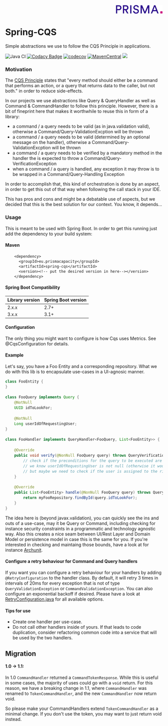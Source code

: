 <div align="right"><a target="myNextJob" href="https://www.prisma-capacity.eu/careers#job-offers">
    <img class="inline" src="prisma.png">
</a></div>

# Spring-CQS

Simple abstractions we use to follow the CQS Principle in applications.

![Java CI](https://github.com/prisma-capacity/spring-cqs/workflows/Java%20CI/badge.svg?branch=main)
[![Codacy Badge](https://api.codacy.com/project/badge/Grade/333bfd567a6a447895212994b414f077)](https://app.codacy.com/gh/prisma-capacity/spring-cqs?utm_source=github.com&utm_medium=referral&utm_content=prisma-capacity/spring-cqs&utm_campaign=Badge_Grade_Settings)
[![codecov](https://codecov.io/gh/prisma-capacity/spring-cqs/branch/main/graph/badge.svg)](https://codecov.io/gh/prisma-capacity/spring-cqs)
[![MavenCentral](https://img.shields.io/maven-central/v/eu.prismacapacity/spring-cqs)](http://search.maven.org/#search%7Cgav%7C1%7Cg%3A%22eu.prismacapacity%22)
<a href="https://www.apache.org/licenses/LICENSE-2.0">
<img class="inline" src="https://img.shields.io/badge/license-ASL2-green.svg?style=flat">
</a>

### Motivation

The [CQS Principle](https://en.wikipedia.org/wiki/Command–query_separation) states that "every method should either be a
command that performs an action, or a query that returns data to the caller, but not both." in order to reduce
side-effects.

In our projects we use abstractions like Query & QueryHandler as well as Command & CommandHandler to follow this
principle. However, there is a bit of fineprint here that makes it worthwhile to reuse this in form of a library:

* a command / a query needs to be valid (as in java.validation valid), otherwise a Command/Query-ValidationExcption will
  be thrown
* a command / a query needs to be valid (determined by an optional message on the handler), otherwise a
  Command/Query-ValidationExcption will be thrown
* a command / a query needs to be verified by a mandatory method in the handler the is expected to throw a
  Command/Query-VerificationException
* when a command / a query is handled, any exception it may throw is to be wrapped in a Command/Query-Handling Exception

In order to accomplish that, this kind of orchestration is done by an aspect, in order to get this out of that way when
following the call stack in your IDE.

This has pros and cons and might be a debatable use of aspects, but we decided that this is the best solution for our
context. You know, it depends...

### Usage

This is meant to be used with Spring Boot. In order to get this running just add the dependency to your build system:

#### Maven

````
    <dependency>
      <groupId>eu.prismacapacity</groupId>
      <artifactId>spring-cqs</artifactId>
      <version><!-- put the desired version in here--></version>
    </dependency>
````

#### Spring Boot Compatibility

| Library version | Spring Boot version |
|-----------------|---------------------|
| 2.x.x           | 2.7+                |
| 3.x.x           | 3.1+                |

#### Configuration

The only thing you might want to configure is how Cqs uses Metrics. See @CqsConfiguration for details.

#### Example

Let's say, you have a Foo Entity and a corresponding repository. What we do with this lib is to encapsulate use-cases in
a UI-agnosic manner.

```java
class FooEntity {
}

class FooQuery implements Query {
    @NotNull
    UUID idToLookFor;

    @NotNull
    Long userIdOfRequestingUser;
}

class FooHandler implements QueryHandler<FooQuery, List<FooEntity>> {

    @Override
    public void verify(@NonNull FooQuery query) throws QueryVerificationException {
        // check if the preconditions for the query to be executed are met.
        // we know userIdOfRequestingUser is not null (otherwise it would not have passed validation)
        // but maybe we need to check if the user is assigned to the right organisation or something...
    }

    @Override
    public List<FooEntity> handle(@NonNull FooQuery query) throws QueryHandlingException, QueryTimeoutException {
        return myFooRepository.findById(query.idToLookFor);
    }
}
```

The idea here is (beyond javax.validation), you can quickly see the ins and outs of a use-case, may it be Query or
Command, including checking for instance security constraints in a programmatic and technology agnostic way. Also this
creates a nice seam between UI/Rest Layer and Domain Model or persistence model in case this is the same for you. If
you're interested in checking and maintaing those bounds, have a look at for
instance [Archunit](https://www.archunit.org/).

#### Configure a retry behaviour for Command and Query handlers

If you want you can configure a retry behaviour for your handlers by adding `@RetryConfiguration` to the handler class.
By default, it will retry 3 times in intervals of 20ms for every exception that is not of
type `QueryValidationException` or `CommandValidationException`. You can also configure an exponential backoff if
desired.
Please have a look
at [RetryConfiguration.java](src/main/java/eu/prismacapacity/spring/cqs/retry/RetryConfiguration.java) for all available
options.

#### Tips for use

* Create one handler per use-case.
* Do not call other handlers inside of yours. If that leads to code duplication, consider refactoring common code into a service that will be used by the two handlers.


## Migration

#### 1.0 -> 1.1:

In 1.0 `CommandHandler` returned a `CommandTokenResponse`. While this is useful in some cases, the majority of uses
could go with a `void` return. For this reason, we have a breaking change in 1.1, where `CommandHandler` was renamed
to `TokenCommandHandler`, and the new `CommandHandler` now return void.

So please make your CommandHandlers extend `TokenCommandHandler` as a minimal change. If you don't use the token, you
may want to just return void instead.
